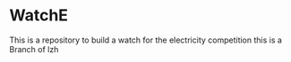 # WatchE
This is a repository to build a watch for the electricity competition
this is a Branch of lzh
